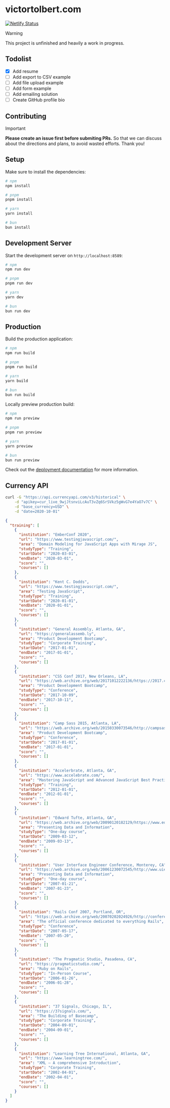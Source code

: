 # victortolbert.com

[![Netlify Status](https://api.netlify.com/api/v1/badges/94de5ecf-6912-416b-aa50-712d66212ec7/deploy-status)](https://app.netlify.com/sites/amazing-belekoy-e74780/deploys)

> [!WARNING]
> This project is unfinished and heavily a work in progress.

## Todolist

- [x] Add resume
- [ ] Add export to CSV example
- [ ] Add file upload example
- [ ] Add form example
- [ ] Add emailing solution
- [ ] Create GitHub profile bio

## Contributing

> [!IMPORTANT]
>
> **Please create an issue first before submiting PRs.**
> So that we can discuss about the directions and plans, to avoid wasted efforts. Thank you!

## Setup

Make sure to install the dependencies:

```bash
# npm
npm install

# pnpm
pnpm install

# yarn
yarn install

# bun
bun install
```

## Development Server

Start the development server on `http://localhost:8589`:

```bash
# npm
npm run dev

# pnpm
pnpm run dev

# yarn
yarn dev

# bun
bun run dev
```

## Production

Build the production application:

```bash
# npm
npm run build

# pnpm
pnpm run build

# yarn
yarn build

# bun
bun run build
```

Locally preview production build:

```bash
# npm
npm run preview

# pnpm
pnpm run preview

# yarn
yarn preview

# bun
bun run preview
```

Check out the [deployment documentation](https://nuxt.com/docs/getting-started/deployment) for more information.


<!-- https://nuxters.nuxt.com/victortolbert -->

## Currency API

```bash
curl -G "https://api.currencyapi.com/v3/historical" \
    -d "apikey=cur_live_9wjJtsnviLcAuT3vZq6SrSVkz5gWvG7e4YaO7v7C" \
    -d "base_currency=USD" \
    -d "date=2020-10-01"
```

```json
{
  "training": [
    {
      "institution": "EmberConf 2020",
      "url": "https://www.testingjavascript.com/",
      "area": "Domain Modeling for JavaScript Apps with Mirage JS",
      "studyType": "Training",
      "startDate": "2020-03-01",
      "endDate": "2020-03-01",
      "score": "",
      "courses": []
    },
    {
      "institution": "Kent C. Dodds",
      "url": "https://www.testingjavascript.com/",
      "area": "Testing JavaScript",
      "studyType": "Training",
      "startDate": "2020-01-01",
      "endDate": "2020-01-01",
      "score": "",
      "courses": []
    },
    {
      "institution": "General Assembly, Atlanta, GA",
      "url": "https://generalassemb.ly",
      "area": "Product Development Bootcamp",
      "studyType": "Corporate Training",
      "startDate": "2017-01-01",
      "endDate": "2017-01-01",
      "score": "",
      "courses": []
    },
    {
      "institution": "CSS Conf 2017, New Orleans, LA",
      "url": "https://web.archive.org/web/20171012222136/https://2017.cssdevconf.com/",
      "area": "Product Development Bootcamp",
      "studyType": "Conference",
      "startDate": "2017-10-09",
      "endDate": "2017-10-11",
      "score": "",
      "courses": []
    },
    {
      "institution": "Camp Sass 2015, Atlanta, LA",
      "url": "https://web.archive.org/web/20150330073546/http://campsass.com/",
      "area": "Product Development Bootcamp",
      "studyType": "Conference",
      "startDate": "2017-01-01",
      "endDate": "2017-01-01",
      "score": "",
      "courses": []
    },
    {
      "institution": "Accelerbrate, Atlanta, GA",
      "url": "https://www.accelebrate.com/",
      "area": "Mastering JavaScript and Advanced JavaScript Best Practices",
      "studyType": "Training",
      "startDate": "2012-01-01",
      "endDate": "2012-01-01",
      "score": "",
      "courses": []
    },
    {
      "institution": "Edward Tufte, Atlanta, GA",
      "url": "https://web.archive.org/web/20090120182129/https://www.edwardtufte.com/tufte/courses",
      "area": "Presenting Data and Information",
      "studyType": "One-day course",
      "startDate": "2009-03-12",
      "endDate": "2009-03-13",
      "score": "",
      "courses": []
    },
    {
      "institution": "User Interface Engineer Conference, Monterey, CA",
      "url": "https://web.archive.org/web/20061230072545/http://www.uie.com/events/web_app_summit/2007/",
      "area": "Presenting Data and Information",
      "studyType": "One-day course",
      "startDate": "2007-01-21",
      "endDate": "2007-01-23",
      "score": "",
      "courses": []
    },
    {
      "institution": "Rails Conf 2007, Portland, OR",
      "url": "https://web.archive.org/web/20070202024926/http://conferences.oreillynet.com/pub/w/51/about.html",
      "area": "The official conference dedicated to everything Rails",
      "studyType": "Conference",
      "startDate": "2007-05-17",
      "endDate": "2007-05-20",
      "score": "",
      "courses": []
    },
    {
      "institution": "The Pragmatic Studio, Pasadena, CA",
      "url": "https://pragmaticstudio.com/",
      "area": "Ruby on Rails",
      "studyType": "In-Person Course",
      "startDate": "2006-01-26",
      "endDate": "2006-01-28",
      "score": "",
      "courses": []
    },
    {
      "institution": "37 Signals, Chicago, IL",
      "url": "https://37signals.com/",
      "area": "The Building of Basecamp",
      "studyType": "Corporate Training",
      "startDate": "2004-09-01",
      "endDate": "2004-09-01",
      "score": "",
      "courses": []
    },
    {
      "institution": "Learning Tree International, Atlanta, GA",
      "url": "https://www.learningtree.com/",
      "area": "XML – A comprehensive Introduction",
      "studyType": "Corporate Training",
      "startDate": "2002-04-01",
      "endDate": "2002-04-01",
      "score": "",
      "courses": []
    }
  ]
}
```

<!--
- Webpack 5, Vite, Bun
- Full Stack Developer, DevOps, Infrastructure as Code, Penetration Testing, Blogger
- Laravel and React developer and Technology enthusiast
- Software engineer, digital nomad, public speaker and remote worker
- Technical Support Engineer, Systems Administrator, Fullstack Developer, Raspberry Pi tinker
- Front-End and UI/UX Developer, Accessibility advocate, JAMStack fan, working in the marketing and entertainment industry
- Self-taught, Full stack developer from Atlanta, GA. Open Source contributor. Always Learning.
- Indie Hacker. Web Developer. Traveler
- Software Engineer - Distributed Systems, Cloud Platforms, and Web.
- Computer Engineer. Web Developer. Teacher at designcoder.net
- Web developer, adventurer, and amateur photographer
- Principal Engineer & Senior Frontend Engineer
- Full Stack Developer and Open Source Contributor
- Full stack JavaScript developer who also enjoys DevOps and automation
- Developer, hacker. Passionate about cyber security, web development and distributed systems.
- Web Developer, Co-Organizer North Atlanta Laravel Meetup
- Full-stack PHP, JS, and DevOps developer, agency director, and open-source contributor
- Detail-oriented and passionate Software Engineer.
- User Interface developer focusing on Performance, A11y and CSS

- SQL, C#, .NET, .NET Core, ASP.NET, Apex, Powershell
- TypeScript, JavaScript, Vue, React, Express.js, Node.js
- Nuxt, Next.js, Laravel, Ruby on Rails, WordPress, Salesforce
- Google Cloud Platform, AWS, Azure
- Flutter
- Lightning Web Components
- PHP, Ruby, Python

ATT: Soap, WSDL, Apache CAML, Angular.js, Backbone.js, OAUTH
Videa: .NET, Angular.js, Vue.js, Axure, Team Foundation Services, WordPress
Turner: Drupal, React, Vue.js
Booster, Laravel, CodeIgniter, Bootstrap, Bulma, Tailwind CSS, Figma
Hancock. .NET, C#, Azure DevOps


Bootstrap Vue, Kendo UI for Vue
Storybook
Vite, Vitest
Astro, Remix,
React Email, Vue Email,
Remotion
Slidev
Svelte, SvelteKit

Problem Solving, Data Structures, User Documentation, Document Object Model (DOM)
 Microsoft SQL Server · SQL · Document Object Model (DOM) · Language Integrated Query (LINQ)
  Software Development Life Cycle (SDLC)
  Use Cases · Code Reviews

  Successfully integrated external services, including Hi Marley, VIP, and Xact, enhancing the functionality and performance of the application.

Software Engineer maintaining and adding enhancement to an in-house company workflow application using MVC, C# and Azure PaaS technologies.

  Key contributor on a dynamic team dedicated to transforming legacy web applications into a modern, RESTful .NET Core platform.

  Played a crucial role in maintaining and optimizing an existing legacy ASP.NET application.

  Skills: REST APIs · SQL · Object-Oriented Programming (OOP) · Git · Agile Methodologies · ASP.NET Web API · Microsoft SQL Server · .NET Framework · Programming · Microsoft Azure

  Telerik Web Controls
-->
